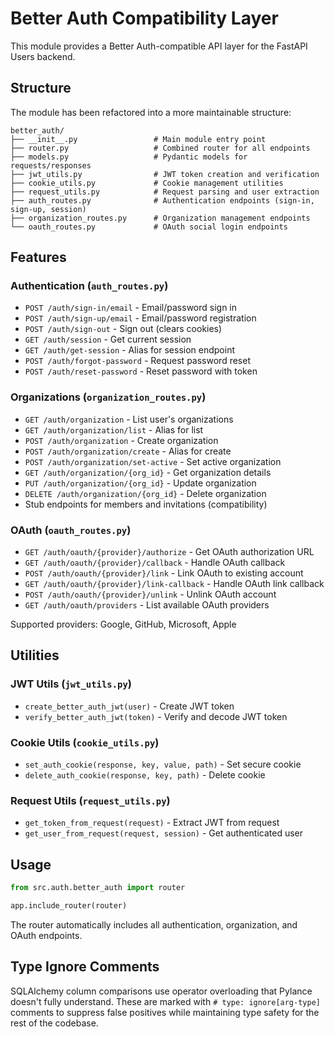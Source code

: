 # Better Auth Compatibility Layer

This module provides a Better Auth-compatible API layer for the FastAPI Users backend.

## Structure

The module has been refactored into a more maintainable structure:

```
better_auth/
├── __init__.py                 # Main module entry point
├── router.py                   # Combined router for all endpoints
├── models.py                   # Pydantic models for requests/responses
├── jwt_utils.py                # JWT token creation and verification
├── cookie_utils.py             # Cookie management utilities
├── request_utils.py            # Request parsing and user extraction
├── auth_routes.py              # Authentication endpoints (sign-in, sign-up, session)
├── organization_routes.py      # Organization management endpoints
└── oauth_routes.py             # OAuth social login endpoints
```

## Features

### Authentication (`auth_routes.py`)
- `POST /auth/sign-in/email` - Email/password sign in
- `POST /auth/sign-up/email` - Email/password registration
- `POST /auth/sign-out` - Sign out (clears cookies)
- `GET /auth/session` - Get current session
- `GET /auth/get-session` - Alias for session endpoint
- `POST /auth/forgot-password` - Request password reset
- `POST /auth/reset-password` - Reset password with token

### Organizations (`organization_routes.py`)
- `GET /auth/organization` - List user's organizations
- `GET /auth/organization/list` - Alias for list
- `POST /auth/organization` - Create organization
- `POST /auth/organization/create` - Alias for create
- `POST /auth/organization/set-active` - Set active organization
- `GET /auth/organization/{org_id}` - Get organization details
- `PUT /auth/organization/{org_id}` - Update organization
- `DELETE /auth/organization/{org_id}` - Delete organization
- Stub endpoints for members and invitations (compatibility)

### OAuth (`oauth_routes.py`)
- `GET /auth/oauth/{provider}/authorize` - Get OAuth authorization URL
- `GET /auth/oauth/{provider}/callback` - Handle OAuth callback
- `POST /auth/oauth/{provider}/link` - Link OAuth to existing account
- `GET /auth/oauth/{provider}/link-callback` - Handle OAuth link callback
- `POST /auth/oauth/{provider}/unlink` - Unlink OAuth account
- `GET /auth/oauth/providers` - List available OAuth providers

Supported providers: Google, GitHub, Microsoft, Apple

## Utilities

### JWT Utils (`jwt_utils.py`)
- `create_better_auth_jwt(user)` - Create JWT token
- `verify_better_auth_jwt(token)` - Verify and decode JWT token

### Cookie Utils (`cookie_utils.py`)
- `set_auth_cookie(response, key, value, path)` - Set secure cookie
- `delete_auth_cookie(response, key, path)` - Delete cookie

### Request Utils (`request_utils.py`)
- `get_token_from_request(request)` - Extract JWT from request
- `get_user_from_request(request, session)` - Get authenticated user

## Usage

```python
from src.auth.better_auth import router

app.include_router(router)
```

The router automatically includes all authentication, organization, and OAuth endpoints.

## Type Ignore Comments

SQLAlchemy column comparisons use operator overloading that Pylance doesn't fully understand. These are marked with `# type: ignore[arg-type]` comments to suppress false positives while maintaining type safety for the rest of the codebase.
